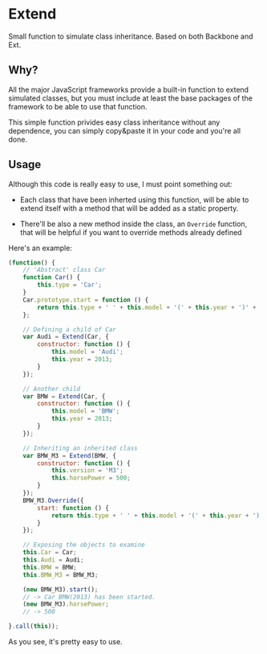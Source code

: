 Extend
======

Small function to simulate class inheritance.
Based on both Backbone and Ext.

## Why?

All the major JavaScript frameworks provide a built-in function to extend simulated classes, but you must include at least the base packages of the framework to be able to use that function.

This simple function privides easy class inheritance without any dependence, you can simply copy&paste it in your code and you're all done.

## Usage

Although this code is really easy to use, I must point something out:

* Each class that have been inherted using this function, will be able to extend itself with a method that will be added as a static property.

* There'll be also a new method inside the class, an ```Override``` function, that will be helpful if you want to override methods already defined

Here's an example:

```js
(function() {
    // 'Abstract' class Car
    function Car() {
        this.type = 'Car';
    }
    Car.prototype.start = function () {
        return this.type + ' ' + this.model + '(' + this.year + ')' + ' has been started.';
    };

    // Defining a child of Car
    var Audi = Extend(Car, {
        constructor: function () {
            this.model = 'Audi';
            this.year = 2013;
        }
    });

    // Another child
    var BMW = Extend(Car, {
        constructor: function () {
            this.model = 'BMW';
            this.year = 2013;
        }
    });

    // Inheriting an inherited class
    var BMW_M3 = Extend(BMW, {
        constructor: function () {
            this.version = 'M3';
            this.horsePower = 500;
        }
    });
    BMW_M3.Override({
        start: function () {
            return this.type + ' ' + this.model + '(' + this.year + ') ' + this.version + ' has been started.';
        }
    });

    // Exposing the objects to examine
    this.Car = Car;
    this.Audi = Audi;
    this.BMW = BMW;
    this.BMW_M3 = BMW_M3;

    (new BMW_M3).start();
    // -> Car BMW(2013) has been started.
    (new BMW_M3).horsePower;
    // -> 500

}.call(this));
```

As you see, it's pretty easy to use.